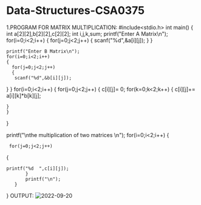 # Data-Structures-CSA0375
1.PROGRAM FOR MATRIX MULTIPLICATION:
#include<stdio.h>
int main()
{
	int a[2][2],b[2][2],c[2][2];
	int i,j,k,sum;
	printf("Enter A Matrix\n");
	for(i=0;i<2;i++)
	{
	  for(j=0;j<2;j++)
	  {
	   scanf("%d",&a[i][j]);
      } 
	}
	
	printf("Enter B Matrix\n");
	for(i=0;i<2;i++)
	{
	  for(j=0;j<2;j++)
	  {
	   scanf("%d",&b[i][j]);
}
}
	for(i=0;i<2;i++)
	{
	  for(j=0;j<2;j++)
    {
	   c[i][j]= 0;
	   for(k=0;k<2;k++)
	{
		c[i][j]+= a[i][k]*b[k][j];
		
	}
    } 
   }
   
   printf("\nthe multiplication of two matrices \n");
   	for(i=0;i<2;i++)
   	{
	   
   	 for(j=0;j<2;j++)
   {
   	
   	printf("%d  ",c[i][j]);
	   	   }   	
	   	   printf("\n");
	   }
}
OUTPUT:
![2022-09-20](https://user-images.githubusercontent.com/113410100/191207230-e63ff6b6-90ff-4475-8925-14c3c3ffef4b.png)
